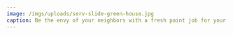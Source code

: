 ```yaml
---
image: /imgs/uploads/serv-slide-green-house.jpg
caption: Be the envy of your neighbors with a fresh paint job for your home
---
```

